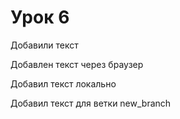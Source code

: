 ﻿# Урок 6

Добавили текст

Добавлен текст через браузер

Добавил текст локально

Добавил текст для ветки new_branch